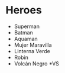 # Heroes

* Superman
* Batman
* Aquaman
* Mujer Maravilla
* Linterna Verde
* Robin
* Volcán Negro
*VS
